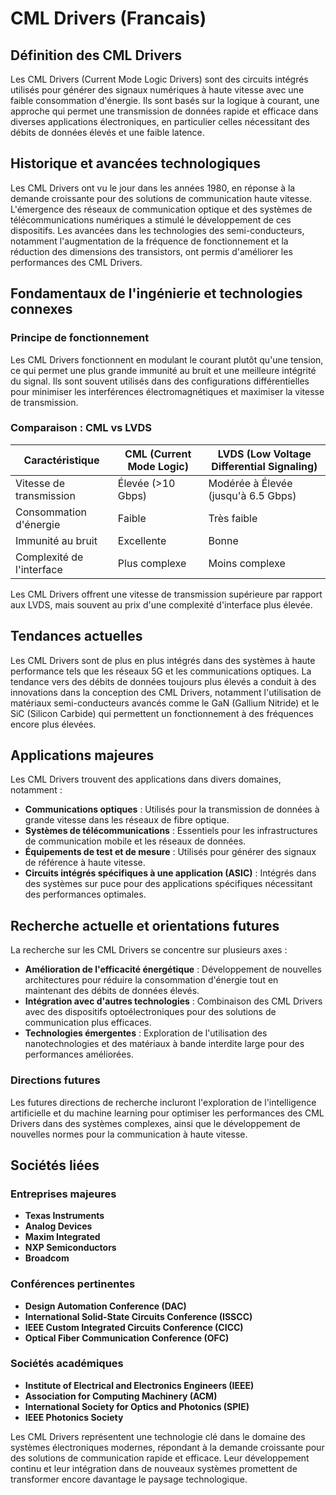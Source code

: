 # CML Drivers (Francais)

## Définition des CML Drivers

Les CML Drivers (Current Mode Logic Drivers) sont des circuits intégrés utilisés pour générer des signaux numériques à haute vitesse avec une faible consommation d'énergie. Ils sont basés sur la logique à courant, une approche qui permet une transmission de données rapide et efficace dans diverses applications électroniques, en particulier celles nécessitant des débits de données élevés et une faible latence.

## Historique et avancées technologiques

Les CML Drivers ont vu le jour dans les années 1980, en réponse à la demande croissante pour des solutions de communication haute vitesse. L'émergence des réseaux de communication optique et des systèmes de télécommunications numériques a stimulé le développement de ces dispositifs. Les avancées dans les technologies des semi-conducteurs, notamment l'augmentation de la fréquence de fonctionnement et la réduction des dimensions des transistors, ont permis d'améliorer les performances des CML Drivers.

## Fondamentaux de l'ingénierie et technologies connexes

### Principe de fonctionnement

Les CML Drivers fonctionnent en modulant le courant plutôt qu'une tension, ce qui permet une plus grande immunité au bruit et une meilleure intégrité du signal. Ils sont souvent utilisés dans des configurations différentielles pour minimiser les interférences électromagnétiques et maximiser la vitesse de transmission.

### Comparaison : CML vs LVDS

| Caractéristique  | CML (Current Mode Logic) | LVDS (Low Voltage Differential Signaling) |
|------------------|--------------------------|-------------------------------------------|
| Vitesse de transmission | Élevée (>10 Gbps)        | Modérée à Élevée (jusqu'à 6.5 Gbps)     |
| Consommation d'énergie  | Faible                    | Très faible                               |
| Immunité au bruit      | Excellente                | Bonne                                     |
| Complexité de l'interface | Plus complexe            | Moins complexe                            |

Les CML Drivers offrent une vitesse de transmission supérieure par rapport aux LVDS, mais souvent au prix d'une complexité d'interface plus élevée.

## Tendances actuelles

Les CML Drivers sont de plus en plus intégrés dans des systèmes à haute performance tels que les réseaux 5G et les communications optiques. La tendance vers des débits de données toujours plus élevés a conduit à des innovations dans la conception des CML Drivers, notamment l'utilisation de matériaux semi-conducteurs avancés comme le GaN (Gallium Nitride) et le SiC (Silicon Carbide) qui permettent un fonctionnement à des fréquences encore plus élevées.

## Applications majeures

Les CML Drivers trouvent des applications dans divers domaines, notamment :

- **Communications optiques** : Utilisés pour la transmission de données à grande vitesse dans les réseaux de fibre optique.
- **Systèmes de télécommunications** : Essentiels pour les infrastructures de communication mobile et les réseaux de données.
- **Équipements de test et de mesure** : Utilisés pour générer des signaux de référence à haute vitesse.
- **Circuits intégrés spécifiques à une application (ASIC)** : Intégrés dans des systèmes sur puce pour des applications spécifiques nécessitant des performances optimales.

## Recherche actuelle et orientations futures

La recherche sur les CML Drivers se concentre sur plusieurs axes :

- **Amélioration de l'efficacité énergétique** : Développement de nouvelles architectures pour réduire la consommation d'énergie tout en maintenant des débits de données élevés.
- **Intégration avec d'autres technologies** : Combinaison des CML Drivers avec des dispositifs optoélectroniques pour des solutions de communication plus efficaces.
- **Technologies émergentes** : Exploration de l'utilisation des nanotechnologies et des matériaux à bande interdite large pour des performances améliorées.

### Directions futures

Les futures directions de recherche incluront l'exploration de l'intelligence artificielle et du machine learning pour optimiser les performances des CML Drivers dans des systèmes complexes, ainsi que le développement de nouvelles normes pour la communication à haute vitesse.

## Sociétés liées

### Entreprises majeures

- **Texas Instruments**
- **Analog Devices**
- **Maxim Integrated**
- **NXP Semiconductors**
- **Broadcom**

### Conférences pertinentes

- **Design Automation Conference (DAC)**
- **International Solid-State Circuits Conference (ISSCC)**
- **IEEE Custom Integrated Circuits Conference (CICC)**
- **Optical Fiber Communication Conference (OFC)**

### Sociétés académiques

- **Institute of Electrical and Electronics Engineers (IEEE)**
- **Association for Computing Machinery (ACM)**
- **International Society for Optics and Photonics (SPIE)**
- **IEEE Photonics Society**

Les CML Drivers représentent une technologie clé dans le domaine des systèmes électroniques modernes, répondant à la demande croissante pour des solutions de communication rapide et efficace. Leur développement continu et leur intégration dans de nouveaux systèmes promettent de transformer encore davantage le paysage technologique.